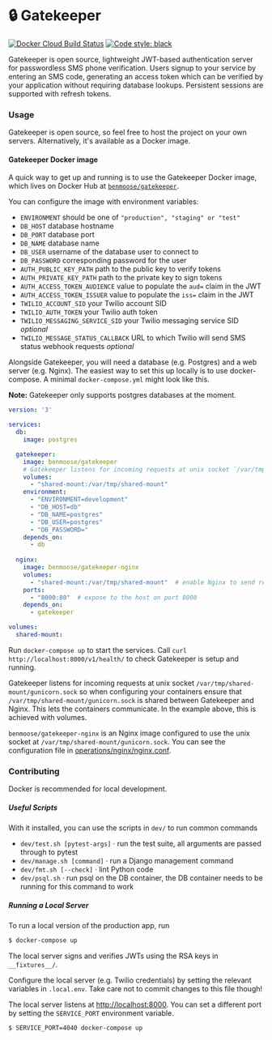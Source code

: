 # 🔒 Gatekeeper

[![Docker Cloud Build Status](https://img.shields.io/docker/cloud/build/benmoose/gatekeeper)](https://cloud.docker.com/repository/docker/benmoose/gatekeeper)
[![Code style: black](https://img.shields.io/badge/code%20style-black-000000.svg)](https://github.com/ambv/black)

Gatekeeper is open source, lightweight JWT-based authentication server for passwordless
SMS phone verification.
Users signup to your service by entering an SMS code, generating an access token which
can be verified by your application without requiring database lookups.
Persistent sessions are supported with refresh tokens.

### Usage

Gatekeeper is open source, so feel free to host the project on your own servers.
Alternatively, it's available as a Docker image.

#### Gatekeeper Docker image

A quick way to get up and running is to use the Gatekeeper Docker image,
which lives on Docker Hub at [`benmoose/gatekeeper`](https://cloud.docker.com/repository/docker/benmoose/gatekeeper).

You can configure the image with environment variables:
- `ENVIRONMENT` should be one of `"production", "staging" or "test"`
- `DB_HOST` database hostname
- `DB_PORT` database port
- `DB_NAME` database name
- `DB_USER` username of the database user to connect to
- `DB_PASSWORD` corresponding password for the user
- `AUTH_PUBLIC_KEY_PATH` path to the public key to verify tokens
- `AUTH_PRIVATE_KEY_PATH` path to the private key to sign tokens
- `AUTH_ACCESS_TOKEN_AUDIENCE` value to populate the `aud=` claim in the JWT
- `AUTH_ACCESS_TOKEN_ISSUER` value to populate the `iss=` claim in the JWT
- `TWILIO_ACCOUNT_SID` your Twilio account SID
- `TWILIO_AUTH_TOKEN` your Twilio auth token
- `TWILIO_MESSAGING_SERVICE_SID` your Twilio messaging service SID _optional_
- `TWILIO_MESSAGE_STATUS_CALLBACK` URL to which Twilio will send SMS status webhook requests _optional_

Alongside Gatekeeper, you will need a database (e.g. Postgres) and a web server (e.g. Nginx).
The easiest way to set this up locally is to use docker-compose.
A minimal `docker-compose.yml` might look like this.

**Note:** Gatekeeper only supports postgres databases at the moment.

```yaml
version: '3'

services:
  db:
    image: postgres

  gatekeeper:
    image: benmoose/gatekeeper
    # Gatekeeper listens for incoming requests at unix socket `/var/tmp/shared-mount/gunicorn.sock`
    volumes:
      - "shared-mount:/var/tmp/shared-mount"
    environment:
      - "ENVIRONMENT=development"
      - "DB_HOST=db"
      - "DB_NAME=postgres"
      - "DB_USER=postgres"
      - "DB_PASSWORD="
    depends_on:
      - db
    
  nginx:
    image: benmoose/gatekeeper-nginx
    volumes:
      - "shared-mount:/var/tmp/shared-mount"  # enable Nginx to send requests to Gatekeeper
    ports:
      - "8000:80"  # expose to the host on port 8000
    depends_on:
      - gatekeeper

volumes:
  shared-mount:
```

Run `docker-compose up` to start the services.
Call `curl http://localhost:8000/v1/health/` to check Gatekeeper is setup and running.

Gatekeeper listens for incoming requests at unix socket `/var/tmp/shared-mount/gunicorn.sock` so
when configuring your containers ensure that `/var/tmp/shared-mount/gunicorn.sock`
is shared between Gatekeeper and Nginx.
This lets the containers communicate. In the example above, this is achieved with volumes.

`benmoose/gatekeeper-nginx` is an Nginx image configured to use the unix socket at `/var/tmp/shared-mount/gunicorn.sock`.
You can see the configuration file in [operations/nginx/nginx.conf](/operations/nginx/nginx.conf).

### Contributing

Docker is recommended for local development.

##### Useful Scripts

With it installed, you can use the scripts in `dev/` to run common commands
- `dev/test.sh [pytest-args]` · run the test suite, all arguments are passed through to pytest
- `dev/manage.sh [command]` · run a Django management command
- `dev/fmt.sh [--check]` · lint Python code
- `dev/psql.sh` · run psql on the DB container, the DB container needs to be running for this command to work

##### Running a Local Server

To run a local version of the production app, run

```bash
$ docker-compose up
```

The local server signs and verifies JWTs using the RSA keys in `__fixtures__/`.

Configure the local server (e.g. Twilio credentials) by setting the relevant variables in `.local.env`.
Take care not to commit changes to this file though!

The local server listens at [http://localhost:8000](http://localhost:8000).
You can set a different port by setting the `SERVICE_PORT` environment variable.

```bash
$ SERVICE_PORT=4040 docker-compose up
```
